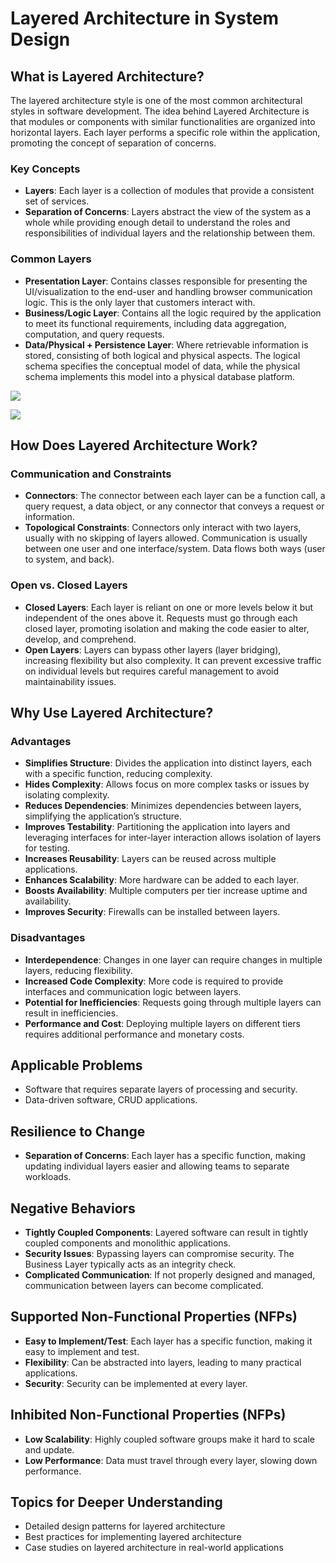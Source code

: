 # Layered Architecture in System Design

## What is Layered Architecture?

The layered architecture style is one of the most common architectural styles in software development. The idea behind Layered Architecture is that modules or components with similar functionalities are organized into horizontal layers. Each layer performs a specific role within the application, promoting the concept of separation of concerns.

### Key Concepts
- **Layers**: Each layer is a collection of modules that provide a consistent set of services.
- **Separation of Concerns**: Layers abstract the view of the system as a whole while providing enough detail to understand the roles and responsibilities of individual layers and the relationship between them.

### Common Layers
- **Presentation Layer**: Contains classes responsible for presenting the UI/visualization to the end-user and handling browser communication logic. This is the only layer that customers interact with.
- **Business/Logic Layer**: Contains all the logic required by the application to meet its functional requirements, including data aggregation, computation, and query requests.
- **Data/Physical + Persistence Layer**: Where retrievable information is stored, consisting of both logical and physical aspects. The logical schema specifies the conceptual model of data, while the physical schema implements this model into a physical database platform.

![](https://www.oreilly.com/api/v2/epubs/9781491971437/files/assets/sapr_0101.png)

![](https://herbertograca.com/wp-content/uploads/2017/07/2010s-layered-architecture.png?w=1100)

## How Does Layered Architecture Work?

### Communication and Constraints
- **Connectors**: The connector between each layer can be a function call, a query request, a data object, or any connector that conveys a request or information.
- **Topological Constraints**: Connectors only interact with two layers, usually with no skipping of layers allowed. Communication is usually between one user and one interface/system. Data flows both ways (user to system, and back).

### Open vs. Closed Layers
- **Closed Layers**: Each layer is reliant on one or more levels below it but independent of the ones above it. Requests must go through each closed layer, promoting isolation and making the code easier to alter, develop, and comprehend.
- **Open Layers**: Layers can bypass other layers (layer bridging), increasing flexibility but also complexity. It can prevent excessive traffic on individual levels but requires careful management to avoid maintainability issues.

## Why Use Layered Architecture?

### Advantages
- **Simplifies Structure**: Divides the application into distinct layers, each with a specific function, reducing complexity.
- **Hides Complexity**: Allows focus on more complex tasks or issues by isolating complexity.
- **Reduces Dependencies**: Minimizes dependencies between layers, simplifying the application’s structure.
- **Improves Testability**: Partitioning the application into layers and leveraging interfaces for inter-layer interaction allows isolation of layers for testing.
- **Increases Reusability**: Layers can be reused across multiple applications.
- **Enhances Scalability**: More hardware can be added to each layer.
- **Boosts Availability**: Multiple computers per tier increase uptime and availability.
- **Improves Security**: Firewalls can be installed between layers.

### Disadvantages
- **Interdependence**: Changes in one layer can require changes in multiple layers, reducing flexibility.
- **Increased Code Complexity**: More code is required to provide interfaces and communication logic between layers.
- **Potential for Inefficiencies**: Requests going through multiple layers can result in inefficiencies.
- **Performance and Cost**: Deploying multiple layers on different tiers requires additional performance and monetary costs.

## Applicable Problems
- Software that requires separate layers of processing and security.
- Data-driven software, CRUD applications.

## Resilience to Change
- **Separation of Concerns**: Each layer has a specific function, making updating individual layers easier and allowing teams to separate workloads.

## Negative Behaviors
- **Tightly Coupled Components**: Layered software can result in tightly coupled components and monolithic applications.
- **Security Issues**: Bypassing layers can compromise security. The Business Layer typically acts as an integrity check.
- **Complicated Communication**: If not properly designed and managed, communication between layers can become complicated.

## Supported Non-Functional Properties (NFPs)
- **Easy to Implement/Test**: Each layer has a specific function, making it easy to implement and test.
- **Flexibility**: Can be abstracted into layers, leading to many practical applications.
- **Security**: Security can be implemented at every layer.

## Inhibited Non-Functional Properties (NFPs)
- **Low Scalability**: Highly coupled software groups make it hard to scale and update.
- **Low Performance**: Data must travel through every layer, slowing down performance.


## Topics for Deeper Understanding
- Detailed design patterns for layered architecture
- Best practices for implementing layered architecture
- Case studies on layered architecture in real-world applications
